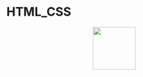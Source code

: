 # HTML_CSS
<div id="header" align="center">
  <img src="https://giphy.com/gifs/HostGator-webhosting-hostgator-webhost-fuJPZBIIqzbt1kAYVc" width="100"/>
</div>
